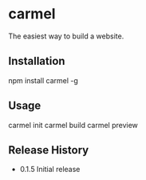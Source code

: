 # carmel

The easiest way to build a website.

## Installation

npm install carmel -g

## Usage

carmel init
carmel build
carmel preview

## Release History

* 0.1.5 Initial release
